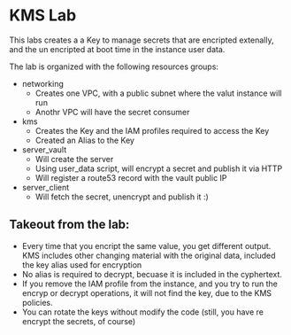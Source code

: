 # KMS Lab 

This labs creates a a Key to manage secrets that are encripted extenally, and the un encripted at boot time in the instance user data.

The lab is organized with the following resources groups:
* networking
  * Creates one VPC, with a public subnet where the valut instance will run
  * Anothr VPC will have the secret consumer
* kms
  * Creates the Key and the IAM profiles required to access the Key
  * Created an Alias to the Key
* server_vault
  * Will create the server 
  * Using user_data script, will encrypt a secret and publish it via HTTP
  * Will register a route53 record with the vault public IP
* server_client
  * Will fetch the secret, unencrypt and publish it :)
  
## Takeout from the lab:
* Every time that you encript the same value, you get different output. KMS includes other changing material with the original data, included the key alias used for encryption
* No alias is required to decrypt, becuase it is included in the cyphertext. 
* If you remove the IAM profile from the instance, and you try to run the encryp or decrypt operations, it will not find the key, due to the KMS policies.
* You can rotate the keys without modify the code (still, you have re encrypt the secrets, of course)

